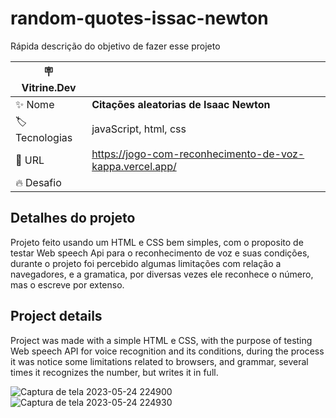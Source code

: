 # random-quotes-issac-newton

Rápida descrição do objetivo de fazer esse projeto

| :placard: Vitrine.Dev |     |
| -------------  | --- |
| :sparkles: Nome        | **Citações aleatorias de Isaac Newton**
| :label: Tecnologias | javaScript, html, css
| :rocket: URL         | https://jogo-com-reconhecimento-de-voz-kappa.vercel.app/
| :fire: Desafio     | 

## Detalhes do projeto

Projeto feito usando um HTML e CSS bem simples, com o proposito de testar Web speech Api para o reconhecimento de voz e suas condições, durante o projeto foi percebido algumas limitações com relação a navegadores, e a gramatica, por diversas vezes ele reconhece o número, mas o escreve por extenso.

## Project details

Project was made with a simple HTML e CSS, with the purpose of testing Web speech API for voice recognition and its conditions, during the process it was notice some limitations related to browsers, and grammar, several times it recognizes the number, but writes it in full.

![Captura de tela 2023-05-24 224900](https://github.com/devdartagnan/random-quotes-issac-newton/assets/103390905/e5a464ab-1720-4bde-8165-a9dbb9234ec0)
![Captura de tela 2023-05-24 224930](https://github.com/devdartagnan/random-quotes-issac-newton/assets/103390905/b8dc3bf9-0f16-47a3-b2b0-aafb97e22a60#vitrinedev)
